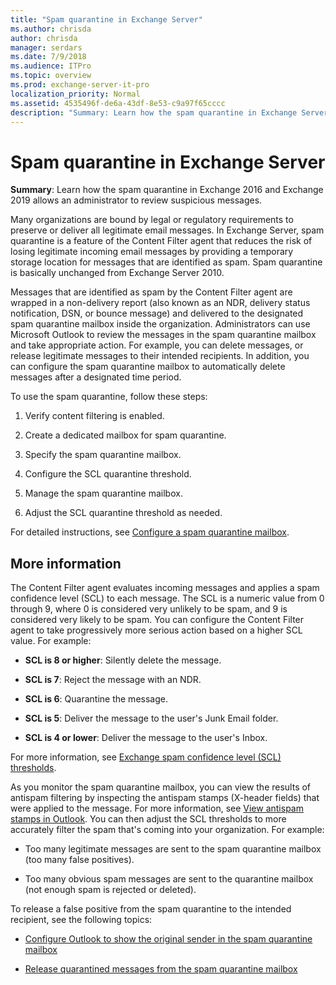 ```yaml
---
title: "Spam quarantine in Exchange Server"
ms.author: chrisda
author: chrisda
manager: serdars
ms.date: 7/9/2018
ms.audience: ITPro
ms.topic: overview
ms.prod: exchange-server-it-pro
localization_priority: Normal
ms.assetid: 4535496f-de6a-43df-8e53-c9a97f65cccc
description: "Summary: Learn how the spam quarantine in Exchange Server allows an administrator to review suspicious messages."
---
```


# Spam quarantine in Exchange Server

 **Summary**: Learn how the spam quarantine in Exchange 2016 and Exchange 2019 allows an administrator to review suspicious messages.

Many organizations are bound by legal or regulatory requirements to preserve or deliver all legitimate email messages. In Exchange Server, spam quarantine is a feature of the Content Filter agent that reduces the risk of losing legitimate incoming email messages by providing a temporary storage location for messages that are identified as spam. Spam quarantine is basically unchanged from Exchange Server 2010.

Messages that are identified as spam by the Content Filter agent are wrapped in a non-delivery report (also known as an NDR, delivery status notification, DSN, or bounce message) and delivered to the designated spam quarantine mailbox inside the organization. Administrators can use Microsoft Outlook to review the messages in the spam quarantine mailbox and take appropriate action. For example, you can delete messages, or release legitimate messages to their intended recipients. In addition, you can configure the spam quarantine mailbox to automatically delete messages after a designated time period.

To use the spam quarantine, follow these steps:

1. Verify content filtering is enabled.

2. Create a dedicated mailbox for spam quarantine.

3. Specify the spam quarantine mailbox.

4. Configure the SCL quarantine threshold.

5. Manage the spam quarantine mailbox.

6. Adjust the SCL quarantine threshold as needed.

For detailed instructions, see [Configure a spam quarantine mailbox](configure-quarantine-mailboxes.md).

## More information

The Content Filter agent evaluates incoming messages and applies a spam confidence level (SCL) to each message. The SCL is a numeric value from 0 through 9, where 0 is considered very unlikely to be spam, and 9 is considered very likely to be spam. You can configure the Content Filter agent to take progressively more serious action based on a higher SCL value. For example:

- **SCL is 8 or higher**: Silently delete the message.

- **SCL is 7**: Reject the message with an NDR.

- **SCL is 6**: Quarantine the message.

- **SCL is 5**: Deliver the message to the user's Junk Email folder.

- **SCL is 4 or lower**: Deliver the message to the user's Inbox.

For more information, see [Exchange spam confidence level (SCL) thresholds](scl.md).

As you monitor the spam quarantine mailbox, you can view the results of antispam filtering by inspecting the antispam stamps (X-header fields) that were applied to the message. For more information, see [View antispam stamps in Outlook](view-antispam-stamps-in-outlook.md). You can then adjust the SCL thresholds to more accurately filter the spam that's coming into your organization. For example:

- Too many legitimate messages are sent to the spam quarantine mailbox (too many false positives).

- Too many obvious spam messages are sent to the quarantine mailbox (not enough spam is rejected or deleted).

To release a false positive from the spam quarantine to the intended recipient, see the following topics:

- [Configure Outlook to show the original sender in the spam quarantine mailbox](show-quarantined-message-original-senders.md)

- [Release quarantined messages from the spam quarantine mailbox](release-quarantined-messages.md)


